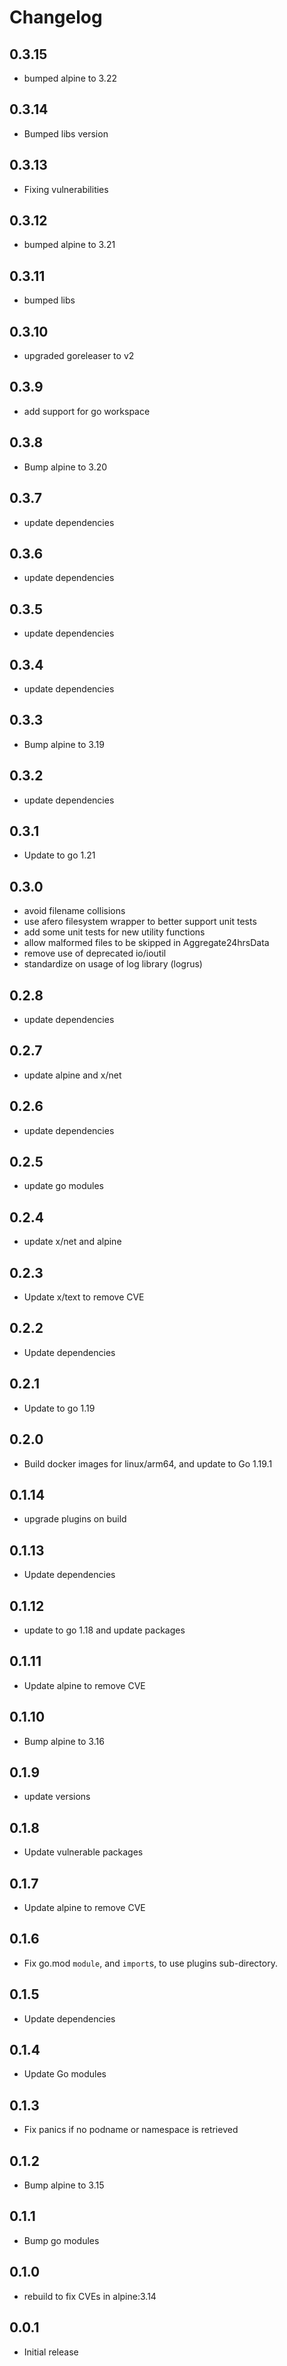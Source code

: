 # Changelog

## 0.3.15
* bumped alpine to 3.22

## 0.3.14
* Bumped libs version

## 0.3.13
* Fixing vulnerabilities

## 0.3.12
* bumped alpine to 3.21

## 0.3.11
* bumped libs

## 0.3.10
* upgraded goreleaser to v2

## 0.3.9
* add support for go workspace

## 0.3.8
* Bump alpine to 3.20

## 0.3.7
* update dependencies

## 0.3.6
* update dependencies

## 0.3.5
* update dependencies

## 0.3.4
* update dependencies

## 0.3.3
* Bump alpine to 3.19

## 0.3.2
* update dependencies

## 0.3.1
* Update to go 1.21

## 0.3.0
* avoid filename collisions
* use afero filesystem wrapper to better support unit tests
* add some unit tests for new utility functions
* allow malformed files to be skipped in Aggregate24hrsData
* remove use of deprecated io/ioutil
* standardize on usage of log library (logrus)

## 0.2.8
* update dependencies

## 0.2.7
* update alpine and x/net

## 0.2.6
* update dependencies

## 0.2.5
* update go modules

## 0.2.4
* update x/net and alpine

## 0.2.3
* Update x/text to remove CVE

## 0.2.2
* Update dependencies

## 0.2.1
* Update to go 1.19

## 0.2.0
* Build docker images for linux/arm64, and update to Go 1.19.1

## 0.1.14
* upgrade plugins on build

## 0.1.13
* Update dependencies

## 0.1.12
* update to go 1.18 and update packages

## 0.1.11
* Update alpine to remove CVE

## 0.1.10
* Bump alpine to 3.16

## 0.1.9
* update versions

## 0.1.8
* Update vulnerable packages

## 0.1.7
* Update alpine to remove CVE

## 0.1.6
* Fix go.mod `module`, and `import`s, to use plugins sub-directory.

## 0.1.5
* Update dependencies
## 0.1.4
* Update Go modules

## 0.1.3
* Fix panics if no podname or namespace is retrieved
## 0.1.2
* Bump alpine to 3.15

## 0.1.1
* Bump go modules

## 0.1.0
* rebuild to fix CVEs in alpine:3.14

## 0.0.1
* Initial release

